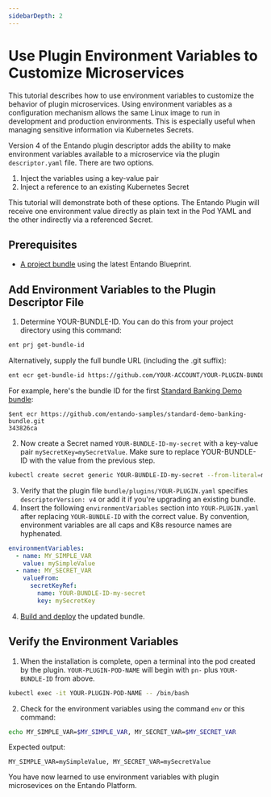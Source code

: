 ```yaml
---
sidebarDepth: 2
---
```


# Use Plugin Environment Variables to Customize Microservices

This tutorial describes how to use environment variables to customize the behavior of plugin microservices. Using environment variables as a configuration mechanism allows the same Linux image to run in development and production environments. This is especially useful when managing sensitive information via Kubernetes Secrets.

Version 4 of the Entando plugin descriptor adds the ability to make environment variables available to a microservice via the plugin `descriptor.yaml` file. There are two options.
1. Inject the variables using a key-value pair
2. Inject a reference to an existing Kubernetes Secret 

This tutorial will demonstrate both of these options. The Entando Plugin will receive one environment value directly as plain text in the Pod YAML and the other indirectly via a referenced Secret.

## Prerequisites
* [A project bundle](../create/ms/generate-microservices-and-micro-frontends.md) using the latest Entando Blueprint. 

## Add Environment Variables to the Plugin Descriptor File
1. Determine YOUR-BUNDLE-ID. You can do this from your project directory using this command:
```sh
ent prj get-bundle-id
```
Alternatively, supply the full bundle URL (including the .git suffix):
```sh
ent ecr get-bundle-id https://github.com/YOUR-ACCOUNT/YOUR-PLUGIN-BUNDLE.git
```
For example, here's the bundle ID for the first [Standard Banking Demo bundle](../solution/install-standard-demo.md):
```
$ent ecr https://github.com/entando-samples/standard-demo-banking-bundle.git
343826ca
```

2. Now create a Secret named `YOUR-BUNDLE-ID-my-secret` with a key-value pair `mySecretKey=mySecretValue`. Make sure to replace YOUR-BUNDLE-ID with the value from the previous step. 
```sh
kubectl create secret generic YOUR-BUNDLE-ID-my-secret --from-literal=mySecretKey=mySecretValue -n entando
```
3. Verify that the plugin file `bundle/plugins/YOUR-PLUGIN.yaml` specifies `descriptorVersion: v4` or add it if you're upgrading an existing bundle.
4. Insert the following `environmentVariables` section into `YOUR-PLUGIN.yaml` after replacing `YOUR-BUNDLE-ID` with the correct value. By convention, environment variables are all caps and K8s resource names are hyphenated.
```yaml
environmentVariables:
  - name: MY_SIMPLE_VAR
    value: mySimpleValue
  - name: MY_SECRET_VAR
    valueFrom:
      secretKeyRef:
        name: YOUR-BUNDLE-ID-my-secret
        key: mySecretKey
```
4. [Build and deploy](../create/pb/publish-project-bundle.html) the updated bundle.

## Verify the Environment Variables

1. When the installation is complete, open a terminal into the pod created by the plugin. `YOUR-PLUGIN-POD-NAME` will begin with `pn-` plus `YOUR-BUNDLE-ID` from above. 
```sh
kubectl exec -it YOUR-PLUGIN-POD-NAME -- /bin/bash
````

2. Check for the environment variables using the command `env` or this command:
```sh
echo MY_SIMPLE_VAR=$MY_SIMPLE_VAR, MY_SECRET_VAR=$MY_SECRET_VAR
```
Expected output:
```text
MY_SIMPLE_VAR=mySimpleValue, MY_SECRET_VAR=mySecretValue
```

You have now learned to use environment variables with plugin microsevices on the Entando Platform.


